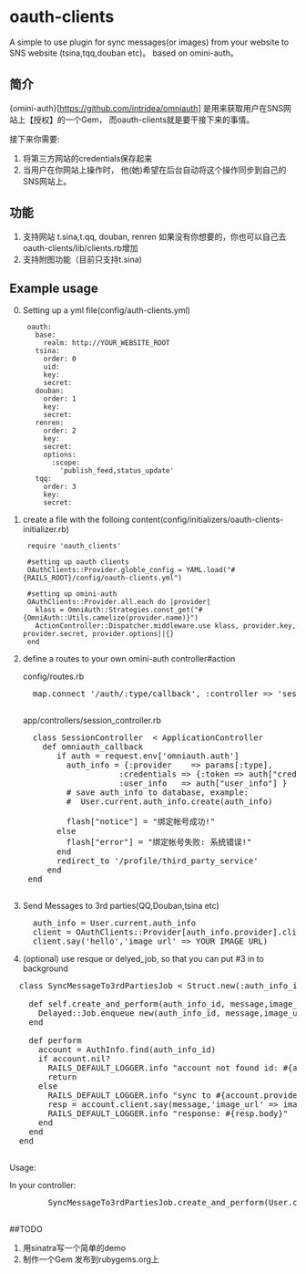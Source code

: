 oauth-clients
================

A simple to use plugin for sync messages(or images) from your website to SNS website (tsina,tqq,douban etc)。 based on omini-auth。

## 简介

{omini-auth}[https://github.com/intridea/omniauth] 是用来获取用户在SNS网站上【授权】的一个Gem， 而oauth-clients就是要干接下来的事情。

接下来你需要:

1. 将第三方网站的credentials保存起来
2. 当用户在你网站上操作时， 他(她)希望在后台自动将这个操作同步到自己的SNS网站上。

## 功能

1. 支持网站 t.sina,t.qq,  douban, renren
	 如果没有你想要的，你也可以自己去 oauth-clients/lib/clients.rb增加
2. 支持附图功能（目前只支持t.sina)

## Example usage

0. Setting up a yml file(config/auth-clients.yml)
  
		oauth:
		  base:
		    realm: http://YOUR_WEBSITE_ROOT
		  tsina:
		    order: 0
		    uid: 
		    key: 
		    secret:    
		  douban:
		    order: 1
		    key: 
		    secret: 
		  renren:
		    order: 2
		    key: 
		    secret: 
		    options: 
		      :scope:
		        'publish_feed,status_update'
		  tqq:
		    order: 3
		    key: 
		    secret: 

1. create a file with the folloing content(config/initializers/oauth-clients-initializer.rb)
		
		require 'oauth_clients'
		
		#setting up oauth clients
		OAuthClients::Provider.globle_config = YAML.load("#{RAILS_ROOT}/config/oauth-clients.yml")
		
		#setting up omini-auth
		OAuthClients::Provider.all.each do |provider|
		  klass = OmniAuth::Strategies.const_get("#{OmniAuth::Utils.camelize(provider.name)}")
		  ActionController::Dispatcher.middleware.use klass, provider.key, provider.secret, provider.options||{}
		end

2. define a routes to your own omini-auth controller#action
   
   config/routes.rb
   <pre>
	 map.connect '/auth/:type/callback', :controller => 'session', :action => 'omniauth_callback'
	 </pre>
	 
	 app/controllers/session_controller.rb
	 <pre>
	 class SessionController  < ApplicationController
       def omniauth_callback
          if auth = request.env['omniauth.auth']
            auth_info = {:provider    => params[:type],
                       :credentials => {:token => auth["credentials"]["token"],:secret => auth["credentials"]["secret"],
                       :user_info   => auth["user_info"] }
            # save auth_info to database, example:
            #  User.current.auth_info.create(auth_info)
						
            flash["notice"] = "绑定帐号成功!"
          else
            flash["error"] = "绑定帐号失败: 系统错误!"
          end
          redirect_to '/profile/third_party_service'
    	end
    end
    </pre>

3. Send Messages to 3rd parties(QQ,Douban,tsina etc)
	 <pre>
	 auth_info = User.current.auth_info	
	 client = OAuthClients::Provider[auth_info.provider].client(JSON.parse(auth_info.data))
	 client.say('hello','image_url' => YOUR_IMAGE_URL)
   </pre>
4. (optional) use resque or delyed_job, so that you can put #3 in to background
  <pre>
  class SyncMessageTo3rdPartiesJob < Struct.new(:auth_info_id,:message,:image_url)
  
    def self.create_and_perform(auth_info_id, message,image_url)
      Delayed::Job.enqueue new(auth_info_id, message,image_url)
    end
    
    def perform
      account = AuthInfo.find(auth_info_id)
      if account.nil?
        RAILS_DEFAULT_LOGGER.info "account not found id: #{account_id}"
        return
      else
        RAILS_DEFAULT_LOGGER.info "sync to #{account.provider} "
        resp = account.client.say(message,'image_url' => image_url)
        RAILS_DEFAULT_LOGGER.info "response: #{resp.body}"
      end
    end
  end
  </pre>

  Usage:

  In your controller:
  <pre>
    	SyncMessageTo3rdPartiesJob.create_and_perform(User.current.auth_info, message, image_url)
  </pre>

##TODO

1. 用sinatra写一个简单的demo
2. 制作一个Gem 发布到rubygems.org上

